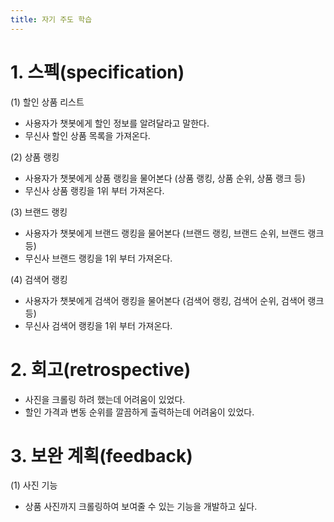 ```yaml
---
title: 자기 주도 학습
---
```


# 1. 스펙(specification)
(1) 할인 상품 리스트
* 사용자가 챗봇에게 할인 정보를 알려달라고 말한다.
* 무신사 할인 상품 목록을 가져온다.

(2) 상품 랭킹
* 사용자가 챗봇에게 상품 랭킹을 물어본다 (상품 랭킹, 상품 순위, 상품 랭크 등)
* 무신사 상품 랭킹을 1위 부터 가져온다.

(3) 브랜드 랭킹
* 사용자가 챗봇에게 브랜드 랭킹을 물어본다 (브랜드 랭킹, 브랜드 순위, 브랜드 랭크 등)
* 무신사 브랜드 랭킹을 1위 부터 가져온다.

(4) 검색어 랭킹
* 사용자가 챗봇에게 검색어 랭킹을 물어본다 (검색어 랭킹, 검색어 순위, 검색어 랭크 등)
* 무신사 검색어 랭킹을 1위 부터 가져온다.


# 2. 회고(retrospective)
* 사진을 크롤링 하려 했는데 어려움이 있었다.
* 할인 가격과 변동 순위를 깔끔하게 출력하는데 어려움이 있었다.

# 3. 보완 계획(feedback)
(1) 사진 기능
* 상품 사진까지 크롤링하여 보여줄 수 있는 기능을 개발하고 싶다.
